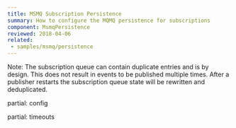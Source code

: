 ```yaml
---
title: MSMQ Subscription Persistence
summary: How to configure the MQMQ persistence for subscriptions
component: MsmqPersistence
reviewed: 2018-04-06
related:
 - samples/msmq/persistence
---
```


Note: The subscription queue can contain duplicate entries and is by design. This does not result in events to be published multiple times. After a publisher restarts the subscription queue state will be rewritten and deduplicated.

partial: config


partial: timeouts
